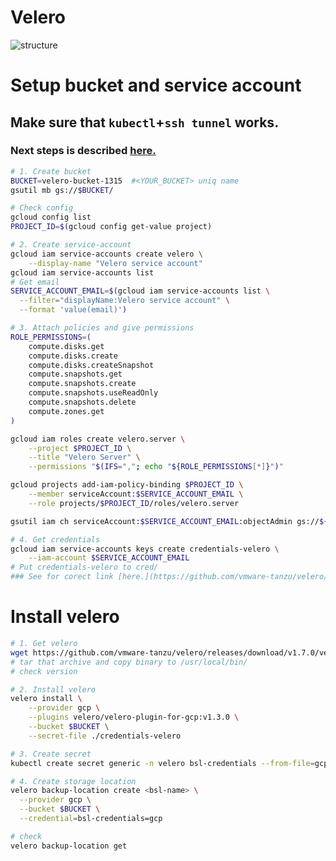 # Velero
![structure](https://res.cloudinary.com/practicaldev/image/fetch/s--GcPWwwvX--/c_limit%2Cf_auto%2Cfl_progressive%2Cq_auto%2Cw_880/https://velero.io/docs/v1.5/img/backup-process.png)
# Setup bucket and service account
## Make sure that `kubectl`+`ssh tunnel` works.
### Next steps is described [here.](https://github.com/vmware-tanzu/velero-plugin-for-gcp)
```sh
# 1. Create bucket
BUCKET=velero-bucket-1315  #<YOUR_BUCKET> uniq name
gsutil mb gs://$BUCKET/

# Check config
gcloud config list
PROJECT_ID=$(gcloud config get-value project)

# 2. Create service-account
gcloud iam service-accounts create velero \
    --display-name "Velero service account"
gcloud iam service-accounts list
# Get email
SERVICE_ACCOUNT_EMAIL=$(gcloud iam service-accounts list \
  --filter="displayName:Velero service account" \
  --format 'value(email)')

# 3. Attach policies and give permissions
ROLE_PERMISSIONS=(
    compute.disks.get
    compute.disks.create
    compute.disks.createSnapshot
    compute.snapshots.get
    compute.snapshots.create
    compute.snapshots.useReadOnly
    compute.snapshots.delete
    compute.zones.get
)

gcloud iam roles create velero.server \
    --project $PROJECT_ID \
    --title "Velero Server" \
    --permissions "$(IFS=","; echo "${ROLE_PERMISSIONS[*]}")"

gcloud projects add-iam-policy-binding $PROJECT_ID \
    --member serviceAccount:$SERVICE_ACCOUNT_EMAIL \
    --role projects/$PROJECT_ID/roles/velero.server

gsutil iam ch serviceAccount:$SERVICE_ACCOUNT_EMAIL:objectAdmin gs://${BUCKET}

# 4. Get credentials
gcloud iam service-accounts keys create credentials-velero \
    --iam-account $SERVICE_ACCOUNT_EMAIL
# Put credentials-velero to cred/
### See for corect link [here.](https://github.com/vmware-tanzu/velero/releases/)
```
# Install velero
```sh 
# 1. Get velero
wget https://github.com/vmware-tanzu/velero/releases/download/v1.7.0/velero-v1.7.0-linux-amd64.tar.gz
# tar that archive and copy binary to /usr/local/bin/
# check version

# 2. Install velero
velero install \
    --provider gcp \
    --plugins velero/velero-plugin-for-gcp:v1.3.0 \
    --bucket $BUCKET \
    --secret-file ./credentials-velero

# 3. Create secret
kubectl create secret generic -n velero bsl-credentials --from-file=gcp=</path/to/credentialsfile>

# 4. Create storage location
velero backup-location create <bsl-name> \
  --provider gcp \
  --bucket $BUCKET \
  --credential=bsl-credentials=gcp

# check
velero backup-location get
```

